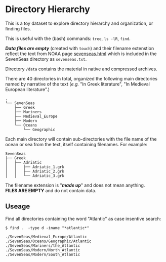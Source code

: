 # Directory Hierarchy

This is a toy dataset to explore directory hierarchy and organization, or finding files.

This is useful with the (bash) commands: `tree`, `ls -lR`, `find`.

***Data files are empty*** (created with `touch`) and their filename extenstion reflect the text from NOAA page [sevenseas.html](https://oceanservice.noaa.gov/facts/sevenseas.html) which is included in the SevenSeas directory as `sevenseas.txt`.

Directory `/data` contains the material in native and compressed archives.

There are 40 directories in total, organized the following main directories named by narrative of the text (*e.g.* "In Greek literature", "In Medieval European literature".)

```
.
└── SevenSeas
    ├── Greek
    ├── Mariners
    ├── Medieval_Europe
    ├── Modern
    └── Oceans
        └── Geographic
```

Each main directory will contain sub-directories with the file name of the ocean or sea from the text, itself containing filenames. For example:

```
SevenSeas
├── Greek
│   ├── Adriatic
│   │   ├── Adriatic_1.grk
│   │   ├── Adriatic_2.grk
│   │   └── Adriatic_3.grk
```

The filename extension is "***made up***" and does not mean anything.   
**FILES ARE EMPTY** and do not contain data.

## Useage

Find all directories containing the word "Atlantic" as case insentive search:

```
$ find .  -type d -iname "*atlantic*"

./SevenSeas/Medieval_Europe/Atlantic
./SevenSeas/Oceans/Geographic/Atlantic
./SevenSeas/Mariners/the_Atlantic
./SevenSeas/Modern/North_Atlantic
./SevenSeas/Modern/South_Atlantic
```
